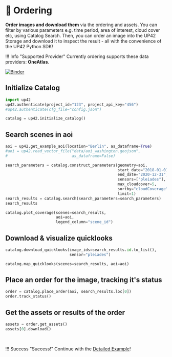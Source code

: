 # :postbox: Ordering

**Order images and download them** via the ordering and assets. 
You can filter by various parameters e.g. time period, area of interest, cloud cover etc, using Catalog Search.
Then, you can order an image into the UP42 Storage and download it to inspect the result - all with the convenience of the UP42 Python SDK!

!!! Info "Supported Provider"
    Currently ordering supports these data providers: **OneAtlas**.


[![Binder](https://mybinder.org/badge_logo.svg)](https://mybinder.org/v2/gh/up42/up42-py/master?filepath=examples%2Fguides%2Fordering.ipynb)

## Initialize Catalog

```python
import up42
up42.authenticate(project_id="123", project_api_key="456")
#up42.authenticate(cfg_file="config.json")

catalog = up42.initialize_catalog()
```

## Search scenes in aoi

```python
aoi = up42.get_example_aoi(location="Berlin", as_dataframe=True)
#aoi = up42.read_vector_file("data/aoi_washington.geojson", 
#                            as_dataframe=False)
```

```python
search_parameters = catalog.construct_parameters(geometry=aoi, 
                                                 start_date="2018-01-01",
                                                 end_date="2020-12-31",
                                                 sensors=["pleiades"],
                                                 max_cloudcover=5,
                                                 sortby="cloudCoverage", 
                                                 limit=1)
search_results = catalog.search(search_parameters=search_parameters)
search_results
```


```python
catalog.plot_coverage(scenes=search_results, 
                      aoi=aoi, 
                      legend_column="scene_id")
```

## Download & visualize quicklooks


```python
catalog.download_quicklooks(image_ids=search_results.id.to_list(), 
                            sensor="pleiades")

catalog.map_quicklooks(scenes=search_results, aoi=aoi)
```

## Place an order for the image, tracking it's status

```python
order = catalog.place_order(aoi, search_results.loc[0])
order.track_status()
```

## Get the assets or results of the order

```python
assets = order.get_assets()
assets[0].download()
```
<br>

!!! Success "Success!"
    Continue with the [Detailed Example](/guides/detailed-example/)!
